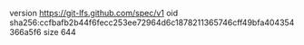 version https://git-lfs.github.com/spec/v1
oid sha256:ccfbafb2b44f6fecc253ee72964d6c1878211365746cff49bfa404354366a5f6
size 644
